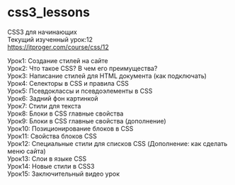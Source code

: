 # css3_lessons
CSS3 для начинающих <br />
Текущий изученный урок:12 <br />
https://itproger.com/course/css/12 <br />

Урок1:	 Создание стилей на сайте <br />
Урок2:   Что такое CSS? В чем его преимущества? <br />
Урок3:	 Написание стилей для HTML документа (как подключать) <br />
Урок4:	 Селекторы в CSS и правила CSS <br />
Урок5:	 Псевдоклассы и псевдоэлементы в CSS <br />
Урок6:	 Задний фон картинкой <br />
Урок7: 	 Стили для текста <br />
Урок8: 	 Блоки в CSS главные свойства <br />
Урок9: 	 Блоки в CSS главные свойства (дополнение) <br />
Урок10:	 Позиционирование блоков в CSS <br />
Урок11:	 Свойства блоков CSS <br />
Урок12:	 Специальные стили для списков CSS (Дополнение: как сделать меню сайта) <br />
Урок13:	 Слои в языке CSS <br />
Урок14:	 Новые стили в CSS3 <br />
Урок15:	 Заключительный видео урок <br />